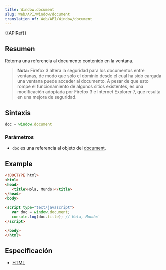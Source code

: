 ```yaml
---
title: Window.document
slug: Web/API/Window/document
translation_of: Web/API/Window/document
---
```

{{APIRef}}

## Resumen

Retorna una referencia al documento contenido en la ventana.

> **Nota:** Firefox 3 altera la seguridad para los documentos entre ventanas, de modo que sólo el dominio desde el cual ha sido cargada una ventana puede acceder al documento. A pesar de que esto rompe el funcionamiento de algunos sitios existentes, es una modificación adoptada por Firefox 3 e Internet Explorer 7, que resulta en una mejora de seguridad.

## Sintaxis

```js
doc = window.document
```

### Parámetros

- `doc` es una referencia al objeto del [document](/es/docs/DOM/document "DOM/document").

## Example

```html
<!DOCTYPE html>
<html>
<head>
   <title>Hola, Mundo!</title>
</head>
<body>

<script type="text/javascript">
   var doc = window.document;
   console.log(doc.title); // Hola, Mundo!
</script>

</body>
</html>
```

## Especificación

- [HTML](http://www.whatwg.org/html/#the-window-object)
